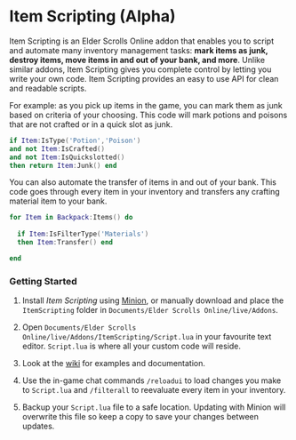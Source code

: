 # Item Scripting (Alpha)

Item Scripting is an Elder Scrolls Online addon that enables you to script and automate many inventory management tasks: **mark items as junk, destroy items, move items in and out of your bank, and more**. Unlike similar addons, Item Scripting gives you complete control by letting you write your own code. Item Scripting provides an easy to use API for clean and readable scripts.

For example: as you pick up items in the game, you can mark them as junk based on criteria of your choosing. This code will mark potions and poisons that are not crafted or in a quick slot as junk. 

```lua
if Item:IsType('Potion','Poison')
and not Item:IsCrafted()
and not Item:IsQuickslotted()
then return Item:Junk() end
```

You can also automate the transfer of items in and out of your bank. This code goes through every item in your inventory and transfers any crafting material item to your bank. 

```lua
for Item in Backpack:Items() do
  
  if Item:IsFilterType('Materials')
  then Item:Transfer() end

end
```

### Getting Started

1. Install *Item Scripting* using [Minion](https://minion.mmoui.com), or manually download and place the `ItemScripting` folder in `Documents/Elder Scrolls Online/live/Addons`.

2. Open `Documents/Elder Scrolls Online/live/Addons/ItemScripting/Script.lua` in your favourite text editor. `Script.lua` is where all your custom code will reside. 

3. Look at the [wiki](https://github.com/m7andrew/ItemScripting/wiki) for examples and documentation.

4. Use the in-game chat commands `/reloadui` to load changes you make to `Script.lua` and `/filterall` to reevaluate every item in your inventory.

5. Backup your `Script.lua` file to a safe location. Updating with Minion will overwrite this file so keep a copy to save your changes between updates.